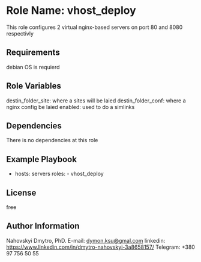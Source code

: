 Role Name: vhost_deploy
=========

This role configures 2 virtual nginx-based servers on port 80 and 8080 respectivly

Requirements
------------

debian OS is requierd

Role Variables
--------------

destin_folder_site: where a sites will be laied
destin_folder_conf: where a nginx config be laied
enabled: used to do a simlinks 

Dependencies
------------

There is no dependencies at this role

Example Playbook
----------------

- hosts: servers
      roles:
         - vhost_deploy

License
-------

free

Author Information
------------------

Nahovskyi Dmytro, PhD.
E-mail: dymon.ksu@gmal.com
linkedin: https://www.linkedin.com/in/dmytro-nahovskyi-3a8658157/
Telegram: +380 97 756 50 55
